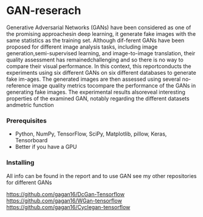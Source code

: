 # GAN-reserach
Generative Adversarial Networks (GANs) have been considered as one of the promising approachesin deep learning, it generate fake images with the same statistics as the training set. Although dif-ferent GANs have been proposed for different image analysis tasks, including image generation,semi-supervised learning, and image-to-image translation, their quality assessment has remainedchallenging and so there is no way to compare their visual performance. In this context, this reportconducts the experiments using six different GANs on six different databases to generate fake im-ages. The generated images are then assessed using several no-reference image quality metrics tocompare the performance of the GANs in generating fake images.  The experimental results alsoreveal interesting properties of the examined GAN, notably regarding the different datasets andmetric function



### Prerequisites

* Python, NumPy, TensorFlow, SciPy, Matplotlib, pillow, Keras, Tensorboard
* Better if you have a GPU



### Installing

All info can be found in the report 
and to use GAN see my other repositories for different GANs

https://github.com/gagan16/DcGan-Tensorflow
https://github.com/gagan16/WGan-tensorflow
https://github.com/gagan16/Cyclegan-tensorflow


